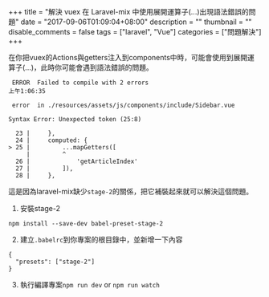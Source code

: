 +++
title = "解決 vuex 在 Laravel-mix 中使用展開運算子(...)出現語法錯誤的問題"
date = "2017-09-06T01:09:04+08:00"
description = ""
thumbnail = ""
disable_comments = false
tags = ["laravel", "Vue"]
categories = ["問題解決"]
+++

在你把vuex的Actions與getters注入到components中時，可能會使用到展開運算子(...)，此時你可能會遇到語法錯誤的問題。
<!--more-->
```
 ERROR  Failed to compile with 2 errors                                                                                                                                               上午1:06:35

 error  in ./resources/assets/js/components/include/Sidebar.vue

Syntax Error: Unexpected token (25:8)

  23 |     },
  24 |     computed: {
> 25 |         ...mapGetters([
     |         ^
  26 |             'getArticleIndex'
  27 |         ]),
  28 |     },
```

這是因為laravel-mix缺少`stage-2`的關係，把它補裝起來就可以解決這個問題。

1. 安裝stage-2
```
npm install --save-dev babel-preset-stage-2
```

2. 建立`.babelrc`到你專案的根目錄中，並新增一下內容
```
{
  "presets": ["stage-2"]
}
```

3. 執行編譯專案`npm run dev` or `npm run watch`
